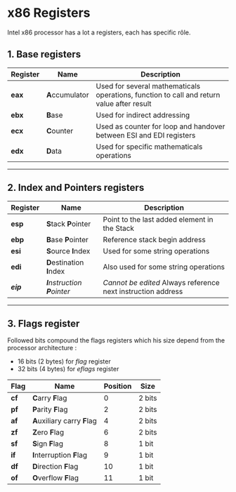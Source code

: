 # x86 Registers

Intel x86 processor has a lot a registers, each has specific rôle.

## 1. Base registers

| Register | Name | Description |
|---|---|---|
|**eax**|**A**ccumulator | Used for several mathematicals operations, function to call and return value after result |
|**ebx**|**B**ase | Used for indirect addressing |
|**ecx**|**C**ounter | Used as counter for loop and handover between ESI and EDI registers |
|**edx**|**D**ata | Used for specific mathematicals operations |

***
## 2. Index and Pointers registers

| Register | Name | Description|
|---|---|---|
|**esp**|**S**tack **P**ointer| Point to the last added element in the Stack |
|**ebp**|**B**ase **P**ointer| Reference stack begin address |
|**esi**|**S**ource **I**ndex| Used for some string operations |
|**edi**|**D**estination **I**ndex| Also used for some string operations |
|_**eip**_|_**I**nstruction **P**ointer_| _Cannot be edited_ Always reference next instruction address |
***

## 3. Flags register

Followed bits compound the flags registers which his size depend from the processor architecture :
* 16 bits (2 bytes) for *flag* register
* 32 bits (4 bytes) for *eflags* register

| Flag | Name | Position | Size |
|---|---|---|---|
|**cf**|**C**arry **F**lag|0|2 bits|
|**pf**|**P**arity **F**lag|2|2 bits|
|**af**|**A**uxiliary carry **F**lag|4|2 bits|
|**zf**|**Z**ero **F**lag|6|2 bits|
|**sf**|**S**ign **F**lag|8|1 bit|
|**if**|**I**nterruption **F**lag|9|1 bit|
|**df**|**D**irection **F**lag|10|1 bit|
|**of**|**O**verflow **F**lag|11|1 bit|
